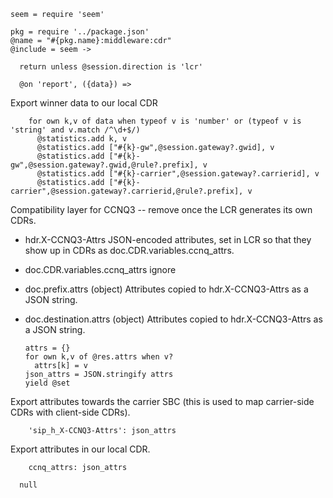     seem = require 'seem'

    pkg = require '../package.json'
    @name = "#{pkg.name}:middleware:cdr"
    @include = seem ->

      return unless @session.direction is 'lcr'

      @on 'report', ({data}) =>

Export winner data to our local CDR

        for own k,v of data when typeof v is 'number' or (typeof v is 'string' and v.match /^\d+$/)
          @statistics.add k, v
          @statistics.add ["#{k}-gw",@session.gateway?.gwid], v
          @statistics.add ["#{k}-gw",@session.gateway?.gwid,@rule?.prefix], v
          @statistics.add ["#{k}-carrier",@session.gateway?.carrierid], v
          @statistics.add ["#{k}-carrier",@session.gateway?.carrierid,@rule?.prefix], v

Compatibility layer for CCNQ3 -- remove once the LCR generates its own CDRs.

* hdr.X-CCNQ3-Attrs JSON-encoded attributes, set in LCR so that they show up in CDRs as doc.CDR.variables.ccnq_attrs.
* doc.CDR.variables.ccnq_attrs ignore
* doc.prefix.attrs (object) Attributes copied to hdr.X-CCNQ3-Attrs as a JSON string.
* doc.destination.attrs (object) Attributes copied to hdr.X-CCNQ3-Attrs as a JSON string.

      attrs = {}
      for own k,v of @res.attrs when v?
        attrs[k] = v
      json_attrs = JSON.stringify attrs
      yield @set

Export attributes towards the carrier SBC (this is used to map carrier-side CDRs with client-side CDRs).

        'sip_h_X-CCNQ3-Attrs': json_attrs

Export attributes in our local CDR.

        ccnq_attrs: json_attrs

      null
